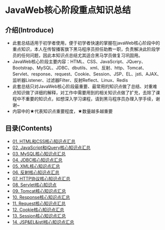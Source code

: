 # JavaWeb核心阶段重点知识总结
## 介绍(Introduce)

- 此套总结适用于初学者使用，便于初学者快速的掌握在javaWeb核心阶段中的重点知识，本人在传智播客旗下黑马程序员担任助教一职，负责解决此阶段学员的任何问题，因此本知识点总结尤其适合黑马学员做复习巩固用。
- JavaWeb核心阶段主要内容：HTML、CSS、JavaScript、JQuery、Bootstrap、MySQL、JDBC、dbutils、xml、反射、http、Tomcat、Servlet、response、request、Cookie、Session、JSP、EL、jstl、AJAX、监听器Listener、过滤器Filter、反射Reflect、Linux、Redis
- 此套总结只对JavaWeb核心阶段最重要、最常用的知识点做了总结、对重难点知识做了详细的解释，对工作中需要用到的相关知识点做了扩充，去除了课程中不重要的知识点，如想深入学习课程，请到黑马程序员办理入学手续，谢谢~
- 内容中的★代表知识点重要程度，★数量越多越重要

## 目录(Contents)

- [01. HTML和CSS核心知识点汇总](md/HTML和CSS核心知识点汇总.md)
- [02. JavaScript和jQuery核心知识点汇总](md/JavaScript和jQuery核心知识点汇总.md)
- [03. MySQL核心知识点汇总](md/MySQL核心知识点汇总.md)
- [04. JDBC核心知识点汇总](md/JDBC核心知识点汇总.md)
- [05. XML核心知识点汇总](md/XML核心知识点汇总.md)
- [06. 反射核心知识点汇总](md/反射核心知识点汇总.md)
- [07. HTTP协议核心知识点汇总](md/HTTP协议核心知识点汇总.md)
- [08. Servlet核心知识点](md/Servlet核心知识点.md)
- [09. Tomcat核心知识点汇总](md/Tomcat核心知识点汇总.md)
- [10. Response核心知识点汇总](md/Response核心知识点汇总.md)
- [11. Request核心知识点汇总](md/Request核心知识点汇总.md)
- [12. Cookie核心知识点汇总](md/Cookie核心知识点汇总.md)
- [13. Session核心知识点汇总](md/Session核心知识点汇总.md)
- [14. JSP&EL&jstl核心知识点汇总](md/JSP_EL_jstl核心知识点汇总.md)


